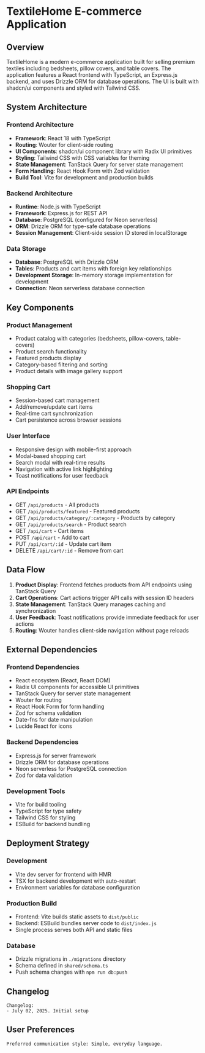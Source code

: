 # TextileHome E-commerce Application

## Overview

TextileHome is a modern e-commerce application built for selling premium textiles including bedsheets, pillow covers, and table covers. The application features a React frontend with TypeScript, an Express.js backend, and uses Drizzle ORM for database operations. The UI is built with shadcn/ui components and styled with Tailwind CSS.

## System Architecture

### Frontend Architecture
- **Framework**: React 18 with TypeScript
- **Routing**: Wouter for client-side routing
- **UI Components**: shadcn/ui component library with Radix UI primitives
- **Styling**: Tailwind CSS with CSS variables for theming
- **State Management**: TanStack Query for server state management
- **Form Handling**: React Hook Form with Zod validation
- **Build Tool**: Vite for development and production builds

### Backend Architecture
- **Runtime**: Node.js with TypeScript
- **Framework**: Express.js for REST API
- **Database**: PostgreSQL (configured for Neon serverless)
- **ORM**: Drizzle ORM for type-safe database operations
- **Session Management**: Client-side session ID stored in localStorage

### Data Storage
- **Database**: PostgreSQL with Drizzle ORM
- **Tables**: Products and cart items with foreign key relationships
- **Development Storage**: In-memory storage implementation for development
- **Connection**: Neon serverless database connection

## Key Components

### Product Management
- Product catalog with categories (bedsheets, pillow-covers, table-covers)
- Product search functionality
- Featured products display
- Category-based filtering and sorting
- Product details with image gallery support

### Shopping Cart
- Session-based cart management
- Add/remove/update cart items
- Real-time cart synchronization
- Cart persistence across browser sessions

### User Interface
- Responsive design with mobile-first approach
- Modal-based shopping cart
- Search modal with real-time results
- Navigation with active link highlighting
- Toast notifications for user feedback

### API Endpoints
- GET `/api/products` - All products
- GET `/api/products/featured` - Featured products
- GET `/api/products/category/:category` - Products by category
- GET `/api/products/search` - Product search
- GET `/api/cart` - Cart items
- POST `/api/cart` - Add to cart
- PUT `/api/cart/:id` - Update cart item
- DELETE `/api/cart/:id` - Remove from cart

## Data Flow

1. **Product Display**: Frontend fetches products from API endpoints using TanStack Query
2. **Cart Operations**: Cart actions trigger API calls with session ID headers
3. **State Management**: TanStack Query manages caching and synchronization
4. **User Feedback**: Toast notifications provide immediate feedback for user actions
5. **Routing**: Wouter handles client-side navigation without page reloads

## External Dependencies

### Frontend Dependencies
- React ecosystem (React, React DOM)
- Radix UI components for accessible UI primitives
- TanStack Query for server state management
- Wouter for routing
- React Hook Form for form handling
- Zod for schema validation
- Date-fns for date manipulation
- Lucide React for icons

### Backend Dependencies
- Express.js for server framework
- Drizzle ORM for database operations
- Neon serverless for PostgreSQL connection
- Zod for data validation

### Development Tools
- Vite for build tooling
- TypeScript for type safety
- Tailwind CSS for styling
- ESBuild for backend bundling

## Deployment Strategy

### Development
- Vite dev server for frontend with HMR
- TSX for backend development with auto-restart
- Environment variables for database configuration

### Production Build
- Frontend: Vite builds static assets to `dist/public`
- Backend: ESBuild bundles server code to `dist/index.js`
- Single process serves both API and static files

### Database
- Drizzle migrations in `./migrations` directory
- Schema defined in `shared/schema.ts`
- Push schema changes with `npm run db:push`

## Changelog
```
Changelog:
- July 02, 2025. Initial setup
```

## User Preferences
```
Preferred communication style: Simple, everyday language.
```